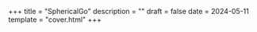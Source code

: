 +++
title = "SphericalGo"
description = ""
draft = false
date = 2024-05-11
template = "cover.html"
+++
